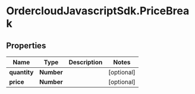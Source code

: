# OrdercloudJavascriptSdk.PriceBreak

## Properties
Name | Type | Description | Notes
------------ | ------------- | ------------- | -------------
**quantity** | **Number** |  | [optional] 
**price** | **Number** |  | [optional] 


